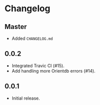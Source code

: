 # Changelog

## Master

* Added `CHANGELOG.md`

## 0.0.2

* Integrated Travic CI (#15).
* Add handling more Orientdb errors (#14).

## 0.0.1

* Initial release.
